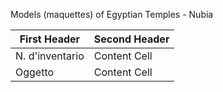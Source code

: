 Models (maquettes) of Egyptian Temples - Nubia

| First Header  | Second Header |
| ------------- | ------------- |
| N. d'inventario  | Content Cell  |
| Oggetto  | Content Cell  |
